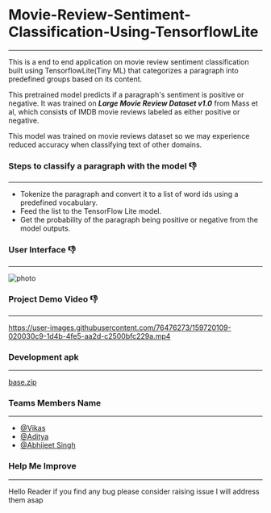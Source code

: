# Movie-Review-Sentiment-Classification-Using-TensorflowLite
--------------------------------------------------------------------

This is a end to end application on movie review sentiment classification built using TensorflowLite(Tiny ML) that categorizes a paragraph into predefined groups based on its content.

This pretrained model predicts if a paragraph's sentiment is positive or negative. It was trained on ***Large Movie Review Dataset v1.0*** from Mass et al, which consists of IMDB movie reviews labeled as either positive or negative.

This model was trained on movie reviews dataset so we may experience reduced accuracy when classifying text of other domains.

### Steps to classify a paragraph with the model 👎
----------------------------------------------------------------------------------------

  * Tokenize the paragraph and convert it to a list of word ids using a predefined vocabulary.
  * Feed the list to the TensorFlow Lite model.
  * Get the probability of the paragraph being positive or negative from the model outputs.

### User Interface 👎
----------------------------------------

![photo](https://user-images.githubusercontent.com/76476273/159719966-e91d08c0-454d-41ec-bf71-a76619b92279.jpeg)



### Project Demo Video 👎
----------------------------------------------------



https://user-images.githubusercontent.com/76476273/159720109-020030c9-1d4b-4fe5-aa2d-c2500bfc229a.mp4


### Development apk
----------------------------------------------------------------
[base.zip](https://github.com/Vikas2201/Movie-Review-Sentiment-Classification-Using-TensorflowLite/files/8333781/base.zip)


### Teams Members Name
--------------------------------------------------------------------

 * [@Vikas](https://github.com/Vikas2201)
 * [@Aditya](https://github.com/Aditya-Gahlot) 
 * [@Abhijeet Singh](https://github.com/abhijeetSingh131) 

### Help Me Improve
--------------------------------------------------------------------

Hello Reader if you find any bug please consider raising issue I will address them asap

